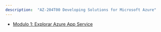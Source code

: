 ```yaml
---
description:  "AZ-204T00 Developing Solutions for Microsoft Azure"
---
```


* [Modulo 1: Explorar Azure App Service](modulo1.md)